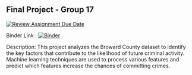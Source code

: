 ## Final Project - Group 17

[![Review Assignment Due Date](https://classroom.github.com/assets/deadline-readme-button-24ddc0f5d75046c5622901739e7c5dd533143b0c8e959d652212380cedb1ea36.svg)](https://classroom.github.com/a/LiaEl886)

Binder Link : 
[![Binder](https://mybinder.org/badge_logo.svg)](https://mybinder.org/v2/gh/UCB-stat-159-s23/project-Group17.git/HEAD)

Description: This project analyzes the Broward County dataset to identify the key factors that contribute to the likelihood of future criminal activity. Machine learning techniques are used to process various features and predict which features increase the chances of committing crimes.
